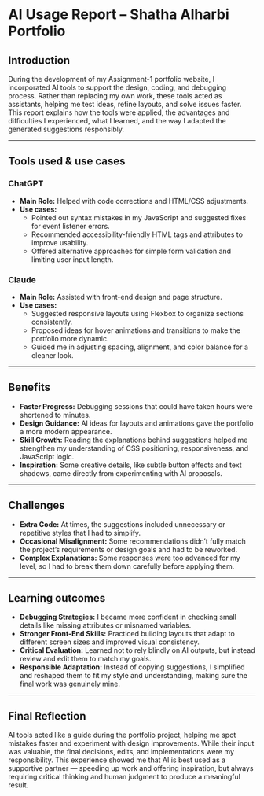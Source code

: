 # AI Usage Report – Shatha Alharbi Portfolio

## Introduction
During the development of my Assignment-1 portfolio website, I incorporated AI tools to support the design, coding, and debugging process. Rather than replacing my own work, these tools acted as assistants, helping me test ideas, refine layouts, and solve issues faster. This report explains how the tools were applied, the advantages and difficulties I experienced, what I learned, and the way I adapted the generated suggestions responsibly.

---

## Tools used & use cases

### ChatGPT
- **Main Role:** Helped with code corrections and HTML/CSS adjustments.  
- **Use cases:**  
  - Pointed out syntax mistakes in my JavaScript and suggested fixes for event listener errors.  
  - Recommended accessibility-friendly HTML tags and attributes to improve usability.  
  - Offered alternative approaches for simple form validation and limiting user input length.  

### Claude
- **Main Role:** Assisted with front-end design and page structure.  
- **Use cases:**  
  - Suggested responsive layouts using Flexbox to organize sections consistently.  
  - Proposed ideas for hover animations and transitions to make the portfolio more dynamic.  
  - Guided me in adjusting spacing, alignment, and color balance for a cleaner look.  

---

## Benefits 
- **Faster Progress:** Debugging sessions that could have taken hours were shortened to minutes.  
- **Design Guidance:** AI ideas for layouts and animations gave the portfolio a more modern appearance.  
- **Skill Growth:** Reading the explanations behind suggestions helped me strengthen my understanding of CSS positioning, responsiveness, and JavaScript logic.  
- **Inspiration:** Some creative details, like subtle button effects and text shadows, came directly from experimenting with AI proposals.  

---

## Challenges 
- **Extra Code:** At times, the suggestions included unnecessary or repetitive styles that I had to simplify.  
- **Occasional Misalignment:** Some recommendations didn’t fully match the project’s requirements or design goals and had to be reworked.  
- **Complex Explanations:** Some responses were too advanced for my level, so I had to break them down carefully before applying them.  

---

## Learning outcomes
- **Debugging Strategies:** I became more confident in checking small details like missing attributes or misnamed variables.  
- **Stronger Front-End Skills:** Practiced building layouts that adapt to different screen sizes and improved visual consistency.  
- **Critical Evaluation:** Learned not to rely blindly on AI outputs, but instead review and edit them to match my goals.  
- **Responsible Adaptation:** Instead of copying suggestions, I simplified and reshaped them to fit my style and understanding, making sure the final work was genuinely mine.  

---

## Final Reflection
AI tools acted like a guide during the portfolio project, helping me spot mistakes faster and experiment with design improvements. While their input was valuable, the final decisions, edits, and implementations were my responsibility. This experience showed me that AI is best used as a supportive partner — speeding up work and offering inspiration, but always requiring critical thinking and human judgment to produce a meaningful result.

